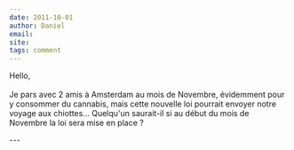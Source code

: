 ```yaml
---
date: 2011-10-01
author: Daniel
email: 
site: 
tags: comment
---
```


<p>Hello, <br />
<br />
Je pars avec 2 amis à Amsterdam au mois de Novembre, évidemment pour y consommer du cannabis, mais cette nouvelle loi pourrait envoyer notre voyage aux chiottes... Quelqu'un saurait-il si au début du mois de Novembre la loi sera mise en place ? </p>
---